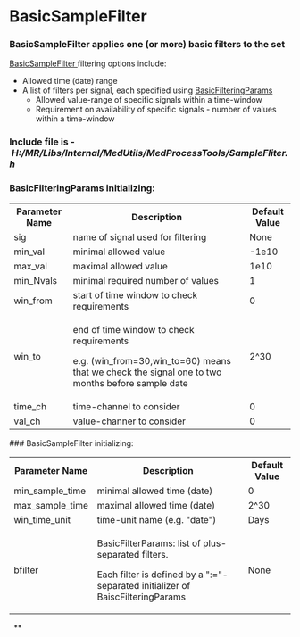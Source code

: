 # BasicSampleFilter
### BasicSampleFilter applies one (or more) basic filters to the set
[BasicSampleFilter ](https://Medial-EarlySign.github.io/MR_LIBS/classBasicSampleFilter)filtering options include:
- Allowed time (date) range
- A list of filters per signal, each specified using [BasicFilteringParams](https://Medial-EarlySign.github.io/MR_LIBS/structBasicFilteringParams)
  - Allowed value-range of specific signals within a time-window
  - Requirement on availability of specific signals - number of values within a time-window
### Include file is - *H:/MR/Libs/Internal/MedUtils/MedProcessTools/SampleFliter.h*
### BasicFilteringParams initializing:
<table><tbody>
<tr>
<th>Parameter Name</th>
<th>Description</th>
<th>Default Value</th>
</tr>
<tr>
<td>sig</td>
<td>name of signal used for filtering</td>
<td>None</td>
</tr>
<tr>
<td>min_val</td>
<td>minimal allowed value</td>
<td>-1e10</td>
</tr>
<tr>
<td>max_val</td>
<td>maximal allowed value</td>
<td>1e10</td>
</tr>
<tr>
<td>min_Nvals</td>
<td>minimal required number of values</td>
<td>1</td>
</tr>
<tr>
<td>win_from</td>
<td>start of time window to check requirements</td>
<td>0</td>
</tr>
<tr>
<td>win_to</td>
<td><p>end of time window to check requirements</p><p>e.g. (win_from=30,win_to=60) means that we check the signal one to two months before sample date</p></td>
<td>2^30</td>
</tr>
<tr>
<td>time_ch</td>
<td>time-channel to consider</td>
<td>0</td>
</tr>
<tr>
<td>val_ch</td>
<td>value-channer to consider</td>
<td>0</td>
</tr>
</tbody></table>
### BasicSampleFilter initializing:
<table><tbody>
<tr>
<th>Parameter Name</th>
<th>Description</th>
<th>Default Value</th>
</tr>
<tr>
<td>min_sample_time</td>
<td>minimal allowed time (date)</td>
<td>0</td>
</tr>
<tr>
<td>max_sample_time</td>
<td>maximal allowed time (date)</td>
<td>2^30</td>
</tr>
<tr>
<td>win_time_unit</td>
<td>time-unit name (e.g. "date")</td>
<td>Days</td>
</tr>
<tr>
<td>bfilter</td>
<td><p>BasicFilterParams: list of plus-separated filters.</p><p>Each filter is defined by a ":="-separated initializer of BaiscFilteringParams</p></td>
<td>None</td>
</tr>
</tbody></table>
 
**
